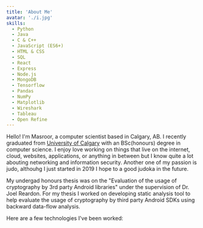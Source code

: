 ```yaml
---
title: 'About Me'
avatar: './i.jpg'
skills:
  - Python
  - Java
  - C & C++
  - JavaScript (ES6+)
  - HTML & CSS
  - SQL
  - React
  - Express
  - Node.js
  - MongoDB
  - Tensorflow
  - Pandas
  - NumPy
  - Matplotlib
  - Wireshark
  - Tableau
  - Open Refine
---
```


Hello! I'm Masroor, a computer scientist based in Calgary, AB. I recently graduated from [University of Calgary](https://https://ucalgary.ca/) with an BSc(honours) degree in computer science. I enjoy love working on things that live on the internet, cloud, websites, applications, or anything in between but I know quite a lot abouting networking and information security. Another one of my passion is judo, althouhg I just started in 2019 I hope to a good judoka in the future.

My undergad honours thesis was on the "Evaluation of the usage of cryptography by 3rd party Android libraries" under the supervision of Dr. Joel Reardon. For my thesis I worked on developing static analysis tool to help evaluate the usage of cryptography by third party Android SDKs using backward data-flow analysis.

Here are a few technologies I've been worked:

